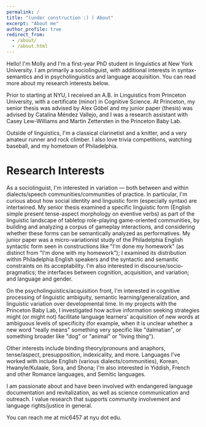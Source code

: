 ```yaml
---
permalink: /
title: "(under construction :) ) About"
excerpt: "About me"
author_profile: true
redirect_from: 
  - /about/
  - /about.html
---
```


Hello! I'm Molly and I'm a first-year PhD student in linguistics at New York University. I am primarily a sociolinguist, with additional interests in syntax-semantics and in psycholinguistics and language acquisition. You can read more about my research interests below.

Prior to starting at NYU, I received an A.B. in Linguistics from Princeton University, with a certificate (minor) in Cognitive Science. At Princeton, my senior thesis was advised by Alex Göbel and my junior paper (thesis) was advised by Catalina Méndez Vallejo, and I was a research assistant with Casey Lew-Williams and Martin Zettersten in the Princeton Baby Lab.

Outside of linguistics, I'm a classical clarinetist and a knitter, and a very amateur runner and rock climber. I also love trivia competitions, watching baseball, and my hometown of Philadelphia.

Research Interests
======

As a sociolinguist, I'm interested in variation — both between and within dialects/speech communities/communities of practice. In particular, I'm curious about how social identity and linguistic form (especially syntax) are intertwined. My senior thesis examined a specific linguistic form (English simple present tense-aspect morphology on eventive verbs) as part of the linguistic landscape of tabletop role-playing game-oriented communities, by building and analyzing a corpus of gameplay interactions, and considering whether these forms can be semantically analyzed as performatives. My junior paper was a micro-variationist study of the Philadelphia English syntactic form seen in constructions like "I'm done my homework" (as distinct from "I'm done with my homework"); I examined its distribution within Philadelphia English speakers and the syntactic and semantic constraints on its acceptability. I'm also interested in discourse/socio-pragmatics; the interfaces between cognition, acquisition, and variation; and language and gender.

On the psycholinguistics/acquisition front, I'm interested in cognitive processing of linguistic ambiguity, semantic learning/generalization, and linguistic variation over developmental time. In my projects with the Princeton Baby Lab, I investigated how active information seeking strategies might (or might not) facilitate language learners' acquisition of new words at ambiguous levels of specificity (for example, when it is unclear whether a new word "really means" something very specific like "dalmatian", or something broader like "dog" or "animal" or "living thing").

Other interests include binding theory/pronouns and anaphors, tense/aspect, presupposition, indexicality, and more. Languages I've worked with include English (various dialects/communities), Korean, Hwanyle/Kulaale, Sora, and Shona; I'm also interested in Yiddish, French and other Romance languages, and Semitic languages.

I am passionate about and have been involved with endangered language documentation and revitalization, as well as science communication and outreach. I value research that supports community involvement and language rights/justice in general.

You can reach me at mic6457 at nyu dot edu.

